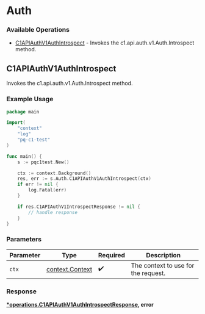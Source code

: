 # Auth

### Available Operations

* [C1APIAuthV1AuthIntrospect](#c1apiauthv1authintrospect) - Invokes the c1.api.auth.v1.Auth.Introspect method.

## C1APIAuthV1AuthIntrospect

Invokes the c1.api.auth.v1.Auth.Introspect method.

### Example Usage

```go
package main

import(
	"context"
	"log"
	"pq-c1-test"
)

func main() {
    s := pqc1test.New()

    ctx := context.Background()
    res, err := s.Auth.C1APIAuthV1AuthIntrospect(ctx)
    if err != nil {
        log.Fatal(err)
    }

    if res.C1APIAuthV1IntrospectResponse != nil {
        // handle response
    }
}
```

### Parameters

| Parameter                                             | Type                                                  | Required                                              | Description                                           |
| ----------------------------------------------------- | ----------------------------------------------------- | ----------------------------------------------------- | ----------------------------------------------------- |
| `ctx`                                                 | [context.Context](https://pkg.go.dev/context#Context) | :heavy_check_mark:                                    | The context to use for the request.                   |


### Response

**[*operations.C1APIAuthV1AuthIntrospectResponse](../../models/operations/c1apiauthv1authintrospectresponse.md), error**

